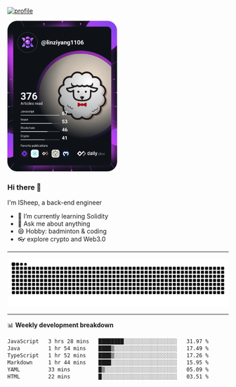 [![profile](https://user-images.githubusercontent.com/54968314/208005045-e4b42f3b-833d-4242-bfcc-e764865553a2.svg)](https://www.calligrapher.ai/)

<a href="https://app.daily.dev/linziyang1106"><img src="/devcard.png" width="250" alt="ISheep's Dev Card"/></a>

### Hi there 🐏

I'm ISheep, a back-end engineer

- 🔭 I’m currently learning Solidity
- 💬 Ask me about anything
- 😄 Hobby: badminton & coding
- 👓 explore crypto and Web3.0

-------

![](https://raw.githubusercontent.com/ISheepp/ISheepp/output/github-contribution-grid-snake.svg)

-------

📊 **Weekly development breakdown**
<!--START_SECTION:waka-->

```text
JavaScript   3 hrs 28 mins   ████████░░░░░░░░░░░░░░░░░   31.97 %
Java         1 hr 54 mins    ████▒░░░░░░░░░░░░░░░░░░░░   17.49 %
TypeScript   1 hr 52 mins    ████▒░░░░░░░░░░░░░░░░░░░░   17.26 %
Markdown     1 hr 44 mins    ████░░░░░░░░░░░░░░░░░░░░░   15.95 %
YAML         33 mins         █▒░░░░░░░░░░░░░░░░░░░░░░░   05.09 %
HTML         22 mins         █░░░░░░░░░░░░░░░░░░░░░░░░   03.51 %
```

<!--END_SECTION:waka-->
